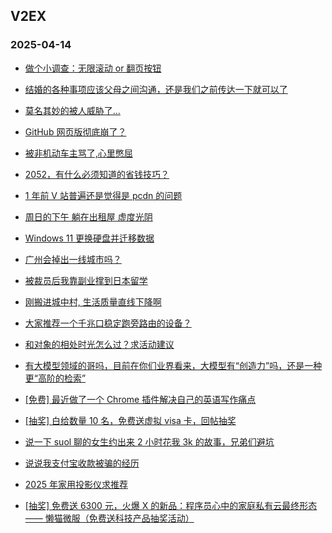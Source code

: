 ## V2EX 
### 2025-04-14

+ [做个小调查：无限滚动 or 翻页按钮](https://www.v2ex.com/t/1125134)

+ [结婚的各种事项应该父母之间沟通，还是我们之前传达一下就可以了](https://www.v2ex.com/t/1125040)

+ [莫名其妙的被人威胁了...](https://www.v2ex.com/t/1125087)

+ [GitHub 网页版彻底崩了？](https://www.v2ex.com/t/1125080)

+ [被非机动车主骂了,心里憋屈](https://www.v2ex.com/t/1125073)

+ [2052，有什么必须知道的省钱技巧？](https://www.v2ex.com/t/1125058)

+ [1 年前 V 站普遍还是觉得是 pcdn 的问题](https://www.v2ex.com/t/1125044)

+ [周日的下午 躺在出租屋 虚度光阴](https://www.v2ex.com/t/1125108)

+ [Windows 11 更换硬盘并迁移数据](https://www.v2ex.com/t/1125090)

+ [广州会掉出一线城市吗？](https://www.v2ex.com/t/1125069)

+ [被裁员后我靠副业撑到日本留学](https://www.v2ex.com/t/1125200)

+ [刚搬进城中村, 生活质量直线下降啊](https://www.v2ex.com/t/1125202)

+ [大家推荐一个千兆口稳定跑旁路由的设备？](https://www.v2ex.com/t/1125198)

+ [和对象的相处时光怎么过？求活动建议](https://www.v2ex.com/t/1125137)

+ [有大模型领域的哥吗，目前在你们业界看来，大模型有“创造力”吗，还是一种更“高阶的检索”](https://www.v2ex.com/t/1125197)

+ [[免费] 最近做了一个 Chrome 插件解决自己的英语写作痛点](https://www.v2ex.com/t/1125210)

+ [[抽奖] 白给数量 10 名，免费送虚拟 visa 卡，回帖抽奖](https://www.v2ex.com/t/1125241)

+ [说一下 suol 聊的女生约出来 2 小时花我 3k 的故事，兄弟们避坑](https://www.v2ex.com/t/1125325)

+ [说说我支付宝收款被骗的经历](https://www.v2ex.com/t/1125306)

+ [2025 年家用投影仪求推荐](https://www.v2ex.com/t/1125240)

+ [[抽奖] 免费送 6300 元，火爆 X 的新品：程序员心中的家庭私有云最终形态 —— 懒猫微服（免费送科技产品抽奖活动）](https://www.v2ex.com/t/1125323)

